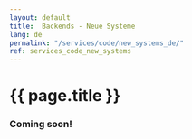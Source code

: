 ```yaml
---
layout: default
title:  Backends - Neue Systeme
lang: de
permalink: "/services/code/new_systems_de/"
ref: services_code_new_systems
---
```

# {{ page.title }}

### Coming soon!
